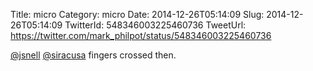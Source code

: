 Title: micro
Category: micro
Date: 2014-12-26T05:14:09
Slug: 2014-12-26T05:14:09
TwitterId: 548346003225460736
TweetUrl: https://twitter.com/mark_philpot/status/548346003225460736

[@jsnell](https://twitter.com/jsnell) [@siracusa](https://twitter.com/siracusa) fingers crossed then.